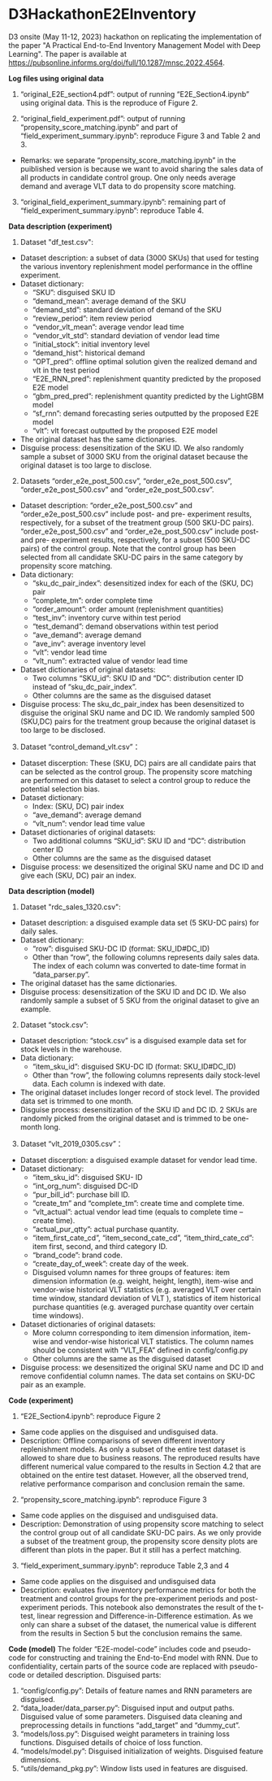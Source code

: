 # D3HackathonE2EInventory
D3 onsite (May 11-12, 2023) hackathon on replicating the implementation of the paper "A Practical End-to-End Inventory Management Model with Deep Learning". The paper is available at https://pubsonline.informs.org/doi/full/10.1287/mnsc.2022.4564. 


**Log files using original data**

1. “original_E2E_section4.pdf”: output of running “E2E_Section4.ipynb” using original data. This is the reproduce of Figure 2.

2. “original_field_experiment.pdf”: output of running “propensity_score_matching.ipynb” and part of “field_experiment_summary.ipynb”: reproduce Figure 3 and Table 2 and 3.

  - Remarks: we separate “propensity_score_matching.ipynb” in the puiblished version is because we want to avoid sharing the sales data of all products in candidate control group. One only needs average demand and average VLT data to do propensity score matching.

3. “original_field_experiment_summary.ipynb”: remaining part of “field_experiment_summary.ipynb”: reproduce Table 4.



**Data description (experiment)**
1.	Dataset "df_test.csv": 
  - Dataset description: a subset of data (3000 SKUs) that used for testing the various inventory replenishment model performance in the offline experiment.
  - Dataset dictionary: 
    - “SKU”: disguised SKU ID
    - “demand_mean”: average demand of the SKU
    - “demand_std”: standard deviation of demand of the SKU
    - “review_period”: item review period 
    - “vendor_vlt_mean”: average vendor lead time 
    - “vendor_vlt_std”: standard deviation of vendor lead time 
    - “initial_stock”: initial inventory level
    - “demand_hist”: historical demand 
    - “OPT_pred”: offline optimal solution given the realized demand and vlt in the test period
    - “E2E_RNN_pred”: replenishment quantity predicted by the proposed E2E model
    - “gbm_pred_pred”: replenishment quantity predicted by the LightGBM model
    - “sf_rnn”: demand forecasting series outputted by the proposed E2E model
    - “vlt”: vlt forecast outputted by the proposed E2E model
  - The original dataset has the same dictionaries.
  - Disguise process: desensitization of the SKU ID. We also randomly sample a subset of 3000 SKU from the original dataset because the original dataset is too large to disclose. 
2. Datasets “order_e2e_post_500.csv”, “order_e2e_post_500.csv”, “order_e2e_post_500.csv” and “order_e2e_post_500.csv”.
  - Dataset description: “order_e2e_post_500.csv” and “order_e2e_post_500.csv” include post- and pre- experiment results, respectively, for a subset of the treatment group (500 SKU-DC pairs). “order_e2e_post_500.csv” and “order_e2e_post_500.csv” include post- and pre- experiment results, respectively, for a subset (500 SKU-DC pairs) of the control group. Note that the control group has been selected from all candidate SKU-DC pairs in the same category by propensity score matching.
  - Data dictionary: 
    - “sku_dc_pair_index”: desensitized index for each of the (SKU, DC) pair
    - “complete_tm”: order complete time
    - “order_amount”: order amount (replenishment quantities)
    - “test_inv”: inventory curve within test period
    - “test_demand”: demand observations within test period
    - “ave_demand”: average demand
    - “ave_inv”: average inventory level
    - “vlt”: vendor lead time
    - “vlt_num”: extracted value of vendor lead time
  - Dataset dictionaries of original datasets:
    - Two columns “SKU_id”:  SKU ID and “DC”: distribution center ID instead of “sku_dc_pair_index”.
    - Other columns are the same as the disguised dataset
  - Disguise process: The sku_dc_pair_index has been desensitized to disguise the original SKU name and DC ID. We randomly sampled 500 (SKU,DC) pairs for the treatment group because the original dataset is too large to be disclosed.
3. Dataset “control_demand_vlt.csv”：
  - Dataset discerption:  These (SKU, DC) pairs are all candidate pairs that can be selected as the control group. The propensity score matching are performed on this dataset to select a control group to reduce the potential selection bias.
  - Dataset dictionary:
    - Index: (SKU, DC) pair index
    - “ave_demand”: average demand
    - “vlt_num”: vendor lead time value 
  - Dataset dictionaries of original datasets:
    - Two additional columns “SKU_id”:  SKU ID and “DC”: distribution center ID 
    - Other columns are the same as the disguised dataset
  - Disguise process: we desensitized the original SKU name and DC ID and give each (SKU, DC) pair an index. 

**Data description (model)**
1. Dataset "rdc_sales_1320.csv": 
  - Dataset description: a disguised example data set (5 SKU-DC pairs) for daily sales. 
  - Dataset dictionary: 
    - “row”: disguised SKU-DC ID (format: SKU_ID#DC_ID)
    - Other than “row”, the following columns represents daily sales data. The index of each column was converted to date-time format in “data_parser.py”.
  - The original dataset has the same dictionaries.
  - Disguise process: desensitization of the SKU ID and DC ID. We also randomly sample a subset of 5 SKU from the original dataset to give an example. 
2. Dataset “stock.csv”:
  - Dataset description: “stock.csv” is a disguised example data set for stock levels in the warehouse. 
  - Data dictionary: 
    - “item_sku_id”: disguised SKU-DC ID (format: SKU_ID#DC_ID)
    - Other than “row”, the following columns represents daily stock-level data. Each column is indexed with date. 
  - The original dataset includes longer record of stock level. The provided data set is trimmed to one month. 
  - Disguise process: desensitization of the SKU ID and DC ID. 2 SKUs are randomly picked from the original dataset and is trimmed to be one-month long.
3. Dataset “vlt_2019_0305.csv”：
  - Dataset discerption: a disguised example dataset for vendor lead time. 
  - Dataset dictionary:
    - “item_sku_id”: disguised SKU- ID 
    - “int_org_num”: disguised DC-ID
    - “pur_bill_id”: purchase bill ID.
    - “create_tm” and “complete_tm”: create time and complete time.
    - “vlt_actual”: actual vendor lead time (equals to complete time – create time).
    - “actual_pur_qtty”: actual purchase quantity.
    - “item_first_cate_cd”, “item_second_cate_cd”, “item_third_cate_cd”: item first, second, and third category ID.
    - “brand_code”: brand code.
    - “create_day_of_week”: create day of the week.
    - Disguised volumn names for three groups of features: item dimension information (e.g. weight, height, length), item-wise and vendor-wise historical VLT statistics (e.g. averaged VLT over certain time window, standard deviation of VLT ), statistics of item historical purchase quantities (e.g. averaged purchase quantity over certain time windows).
  - Dataset dictionaries of original datasets:
    - More column corresponding to item dimension information, item-wise and vendor-wise historical VLT statistics. The column names should be consistent with “VLT_FEA” defined in config/config.py
    - Other columns are the same as the disguised dataset
  - Disguise process: we desensitized the original SKU name and DC ID and remove confidential column names. The data set contains on SKU-DC pair as an example. 

**Code (experiment)**
1. “E2E_Section4.ipynb”: reproduce Figure 2
  - Same code applies on the disguised and undisguised data. 
  - Description: Offline comparisons of seven different inventory replenishment models. As only a subset of the entire test dataset is allowed to share due to business reasons. The reproduced results have different numerical value compared to the results in Section 4.2 that are obtained on the entire test dataset. However, all the observed trend, relative performance comparison and conclusion remain the same.
2. “propensity_score_matching.ipynb”: reproduce Figure 3
  - Same code applies on the disguised and undisguised data.
  - Description: Demonstration of using propensity score matching to select the control group out of all candidate SKU-DC pairs.  As we only provide a subset of the treatment group, the propensity score density plots are different than plots in the paper. But it still has a perfect matching. 
3. “field_experiment_summary.ipynb”: reproduce Table 2,3 and 4
  - Same code applies on the disguised and undisguised data
  - Description: evaluates five inventory performance metrics for both the treatment and control groups for the pre-experiment periods and post-experiment periods. This notebook also demonstrates the result of the t-test, linear regression and Difference-in-Difference estimation. As we only can share a subset of the dataset, the numerical value is different from the results in Section 5 but the conclusion remains the same.
  
**Code (model)**
The folder “E2E-model-code” includes code and pseudo-code for constructing and training the End-to-End model with RNN.
Due to confidentiality, certain parts of the source code are replaced with pseudo-code or detailed description.
Disguised parts:
1. “config/config.py”: Details of feature names and RNN parameters are disguised. 
2. “data_loader/data_parser.py”: Disguised input and output paths. Disguised value of some parameters. Disguised data cleaning and preprocessing details in functions “add_target” and “dummy_cut”.
3. “models/loss.py”: Disguised weight parameters in training loss functions. Disguised details of choice of loss function. 
4. “models/model.py”: Disguised initialization of weights. Disguised feature dimensions. 
5. “utils/demand_pkg.py”: Window lists used in features are disguised.  
